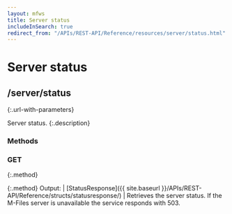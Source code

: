 ```yaml
---
layout: mfws
title: Server status
includeInSearch: true
redirect_from: "/APIs/REST-API/Reference/resources/server/status.html"
---
```


# Server status

## /server/status
{:.url-with-parameters}

Server status. 
{:.description}

### Methods

### GET
{:.method}

{:.method}
Output: | [StatusResponse]({{ site.baseurl }}/APIs/REST-API/Reference/structs/statusresponse/)
| Retrieves the server status. If the M-Files server is unavailable the service responds with 503. 